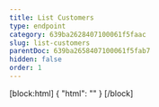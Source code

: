 ```yaml
---
title: List Customers
type: endpoint
category: 639ba2628407100061f5faac
slug: list-customers
parentDoc: 639ba2658407100061f5fab7
hidden: false
order: 1
---
```

[block:html]
{
  "html": "<style>\n.LanguagePicker-divider { \n  display: none; }\n  \n[title=\"Toggle library\"] { \n  display: none; }\n</style>"
}
[/block]
